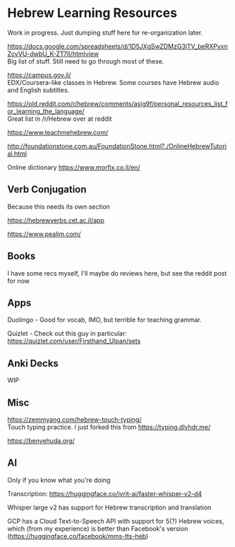 # Hebrew Learning Resources

Work in progress. Just dumping stuff here for re-organization later.

https://docs.google.com/spreadsheets/d/1D5JXgSwZDMzG3lTV_beRXPvxnZcvVU-dwbU_K-ZT7II/htmlview  
Big list of stuff. Still need to go through most of these.

https://campus.gov.il/  
EDX/Coursera-like classes in Hebrew. Some courses have Hebrew audio and English subtitles.

https://old.reddit.com/r/hebrew/comments/asig9f/personal_resources_list_for_learning_the_language/  
Great list in /r/Hebrew over at reddit

https://www.teachmehebrew.com/  

http://foundationstone.com.au/FoundationStone.html?./OnlineHebrewTutorial.html

Online dictionary https://www.morfix.co.il/en/

## Verb Conjugation

Because this needs its own section

https://hebrewverbs.cet.ac.il/app

https://www.pealim.com/

## Books

I have some recs myself, I'll maybe do reviews here, but see the reddit post for now

## Apps

Duolingo - Good for vocab, IMO, but terrible for teaching grammar.

Quizlet - Check out this guy in particular: https://quizlet.com/user/Firsthand_Ulpan/sets

## Anki Decks

WIP

## Misc

https://zemmyang.com/hebrew-touch-typing/  
Touch typing practice. I just forked this from https://typing.dlvhdr.me/

https://benyehuda.org/

## AI

Only if you know what you're doing

Transcription: https://huggingface.co/ivrit-ai/faster-whisper-v2-d4

Whisper large v2 has support for Hebrew transcription and translation

GCP has a Cloud Text-to-Speech API with support for 5(?) Hebrew voices, which (from my experience) is better than Facebook's version (https://huggingface.co/facebook/mms-tts-heb)

